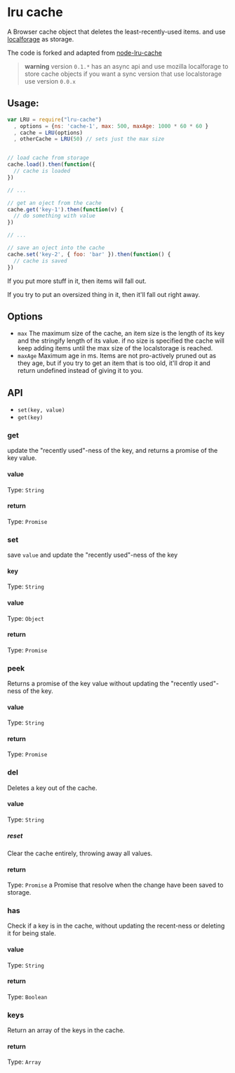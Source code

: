 # lru cache

A Browser cache object that deletes the least-recently-used items.
and use [localforage](https://github.com/mozilla/node-lru-cache) as storage.

The code is forked and adapted from [node-lru-cache](https://github.com/isaacs/node-lru-cache)

> **warning**  version `0.1.*` has an async api and use mozilla localforage to store cache objects
> if you want a sync version that use localstorage use version `0.0.x`

## Usage:

```javascript
var LRU = require("lru-cache")
  , options = {ns: 'cache-1', max: 500, maxAge: 1000 * 60 * 60 }
  , cache = LRU(options)
  , otherCache = LRU(50) // sets just the max size


// load cache from storage
cache.load().then(function({
  // cache is loaded
})

// ...

// get an oject from the cache
cache.get('key-1').then(function(v) {
  // do something with value
})

// ...

// save an oject into the cache
cache.set('key-2', { foo: 'bar' }).then(function() {
  // cache is saved
})
```

If you put more stuff in it, then items will fall out.

If you try to put an oversized thing in it, then it'll fall out right
away.

## Options

* `max` The maximum size of the cache,
an item size is the length of its key and the stringify length of its value.
if no size is specified the cache will keep adding items until the max size of the localstorage is reached.
* `maxAge` Maximum age in ms.  Items are not pro-actively pruned out
  as they age, but if you try to get an item that is too old, it'll
  drop it and return undefined instead of giving it to you.

## API

* `set(key, value)`
* `get(key)`

### get
update the "recently used"-ness of the key, and returns a promise of the key value.

#### value
Type: `String`

#### return
Type: `Promise`

### set
save `value` and update the "recently used"-ness of the key

#### key
Type: `String`

#### value
Type: `Object`

#### return
Type: `Promise`

### peek
Returns a promise of the key value without updating the "recently used"-ness of the key.

#### value
Type: `String`

#### return
Type: `Promise`

### del
Deletes a key out of the cache.

#### value
Type: `String`

##### reset
Clear the cache entirely, throwing away all values.

#### return
Type: `Promise`
a Promise that resolve when the change have been saved to storage.

### has
Check if a key is in the cache, without updating the recent-ness or deleting it for being stale.

#### value
Type: `String`

#### return
Type: `Boolean`

### keys
Return an array of the keys in the cache.

#### return
Type: `Array`